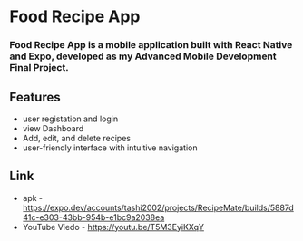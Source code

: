 # Food Recipe App
   ###    Food Recipe App is a mobile application built with React Native and Expo, developed as my Advanced Mobile Development Final Project. 

## Features
  - user registation and login 
  - view Dashboard
  - Add, edit, and delete recipes
  - user-friendly interface with intuitive navigation

## Link
- apk - https://expo.dev/accounts/tashi2002/projects/RecipeMate/builds/5887d41c-e303-43bb-954b-e1bc9a2038ea
- YouTube Viedo - https://youtu.be/T5M3EyiKXqY
   
   

